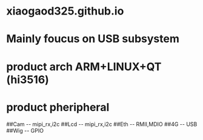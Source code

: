 # xiaogaod325.github.io
# Mainly foucus on USB subsystem
# product arch ARM+LINUX+QT (hi3516)
# product pheripheral 
##Cam -- mipi_rx,i2c
##Lcd -- mipi_rx,i2c
##Eth -- RMII,MDIO 
##4G  -- USB
##Wig -- GPIO
